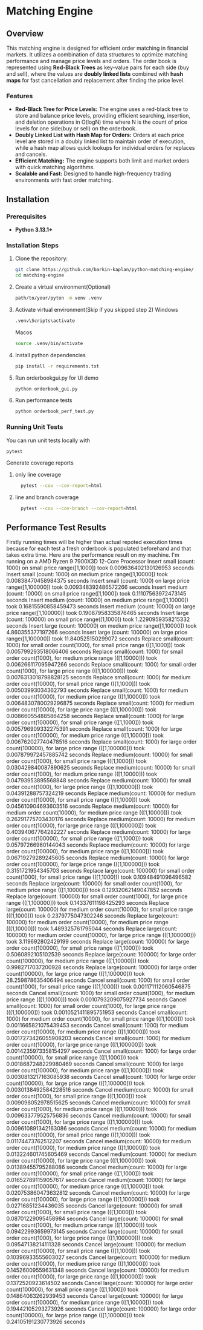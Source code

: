 # Matching Engine

## Overview

This matching engine is designed for efficient order matching in financial markets. It utilizes a combination of data structures to optimize matching performance and manage price levels and orders. The order book is represented using **Red-Black Trees** as key-value pairs for each side (buy and sell), where the values are **doubly linked lists** combined with **hash maps** for fast cancellation and replacement after finding the price level.

### Features



- **Red-Black Tree for Price Levels:** The engine uses a red-black tree to store and balance price levels, providing efficient searching, insertion, and deletion operations in O(logN) time where N is the count of price levels for one side(buy or sell) on the orderbook.
- **Doubly Linked List with Hash Map for Orders:** Orders at each price level are stored in a doubly linked list to maintain order of execution, while a hash map allows quick lookups for individual orders for replaces and cancels.
- **Efficient Matching:** The engine supports both limit and market orders with quick matching algorithms.
- **Scalable and Fast:** Designed to handle high-frequency trading environments with fast order matching.

## Installation

### Prerequisites

- **Python 3.13.1+**
### Installation Steps

1. Clone the repository:
   ```bash
   git clone https://github.com/barkin-kaplan/python-matching-engine/
   cd matching-engine
2. Create a virtual environment(Optional)
   ```bash
   path/to/your/pyton -m venv .venv
3. Activate virtual environment(Skip if you skipped step 2)
   Windows
   ```bash
   .venv\Scripts\activate
   ```
   Macos
   ```bash
   source .venv/bin/activate
   
4. Install python dependencies
   ```bash
   pip install -r requirements.txt
5. Run orderbookgui.py for UI demo
   ```bash
   python orderbook_gui.py
6. Run performance tests
   ```bash
   python orderbook_perf_test.py
   
### Running Unit Tests
You can run unit tests locally with
```bash
pytest
```
Generate coverage reports
   1. only line coverage
      ```bash
        pytest --cov --cov-report=html
   3. line and branch coverage
      ```bash
        pytest --cov --cov-branch --cov-report=html
## Performance Test Results
Firstly running times will be higher than actual repoted execution times because for each test a fresh orderbook is populated beforehand and that takes extra time.
Here are the performance result on my machine. I'm running on a AMD Ryzen 9 7900X3D 12-Core Processor
Insert small (count: 1000) on small price range([1,1000]) took 0.009636402130126953 seconds
Insert small (count: 1000) on medium price range([1,10000]) took 0.00838470458984375 seconds
Insert small (count: 1000) on large price range([1,100000]) took 0.009348392486572266 seconds
Insert medium (count: 10000) on small price range([1,1000]) took 0.11107563972473145 seconds
Insert medium (count: 10000) on medium price range([1,10000]) took 0.16815590858459473 seconds
Insert medium (count: 10000) on large price range([1,100000]) took 0.19087958335876465 seconds
Insert large (count: 100000) on small price range([1,1000]) took 1.2290959358215332 seconds
Insert large (count: 100000) on medium price range([1,10000]) took 4.860355377197266 seconds
Insert large (count: 100000) on large price range([1,100000]) took 11.840525150299072 seconds
Replace small(count: 1000) for small order count(1000), for small price range (([1,1000])) took 0.005799293518066406 seconds
Replace small(count: 1000) for small order count(1000), for medium price range (([1,10000])) took 0.006266117095947266 seconds
Replace small(count: 1000) for small order count(1000), for large price range (([1,100000])) took 0.0076313018798828125 seconds
Replace small(count: 1000) for medium order count(10000), for small price range (([1,1000])) took 0.00503993034362793 seconds
Replace small(count: 1000) for medium order count(10000), for medium price range (([1,10000])) took 0.0064830780029296875 seconds
Replace small(count: 1000) for medium order count(10000), for large price range (([1,100000])) took 0.008660554885864258 seconds
Replace small(count: 1000) for large order count(100000), for small price range (([1,1000])) took 0.005796909332275391 seconds
Replace small(count: 1000) for large order count(100000), for medium price range (([1,10000])) took 0.006762027740478516 seconds
Replace small(count: 1000) for large order count(100000), for large price range (([1,100000])) took 0.007879972457885742 seconds
Replace medium(count: 10000) for small order count(1000), for small price range (([1,1000])) took 0.030429840087890625 seconds
Replace medium(count: 10000) for small order count(1000), for medium price range (([1,10000])) took 0.04793953895568848 seconds
Replace medium(count: 10000) for small order count(1000), for large price range (([1,100000])) took 0.04391288757324219 seconds
Replace medium(count: 10000) for medium order count(10000), for small price range (([1,1000])) took 0.045610904693603516 seconds
Replace medium(count: 10000) for medium order count(10000), for medium price range (([1,10000])) took 0.26291775703430176 seconds
Replace medium(count: 10000) for medium order count(10000), for large price range (([1,100000])) took 0.40394067764282227 seconds
Replace medium(count: 10000) for large order count(100000), for small price range (([1,1000])) took 0.05797266960144043 seconds
Replace medium(count: 10000) for large order count(100000), for medium price range (([1,10000])) took 0.06719279289245605 seconds
Replace medium(count: 10000) for large order count(100000), for large price range (([1,100000])) took 0.3151721954345703 seconds
Replace large(count: 100000) for small order count(1000), for small price range (([1,1000])) took 0.10948491096496582 seconds
Replace large(count: 100000) for small order count(1000), for medium price range (([1,10000])) took 0.12932062149047852 seconds
Replace large(count: 100000) for small order count(1000), for large price range (([1,100000])) took 0.14337611198425293 seconds
Replace large(count: 100000) for medium order count(10000), for small price range (([1,1000])) took 0.2379775047302246 seconds
Replace large(count: 100000) for medium order count(10000), for medium price range (([1,10000])) took 1.489325761795044 seconds
Replace large(count: 100000) for medium order count(10000), for large price range (([1,100000])) took 3.119692802429199 seconds
Replace large(count: 100000) for large order count(100000), for small price range (([1,1000])) took 0.5060892105102539 seconds
Replace large(count: 100000) for large order count(100000), for medium price range (([1,10000])) took 0.9982717037200928 seconds
Replace large(count: 100000) for large order count(100000), for large price range (([1,100000])) took 28.259878635406494 seconds
Cancel small(count: 1000) for small order count(1000), for small price range (([1,1000])) took 0.001171112060546875 seconds
Cancel small(count: 1000) for small order count(1000), for medium price range (([1,10000])) took 0.0010793209075927734 seconds
Cancel small(count: 1000) for small order count(1000), for large price range (([1,100000])) took 0.0010521411895751953 seconds
Cancel small(count: 1000) for medium order count(10000), for small price range (([1,1000])) took 0.0011665821075439453 seconds
Cancel small(count: 1000) for medium order count(10000), for medium price range (([1,10000])) took 0.0017273426055908203 seconds
Cancel small(count: 1000) for medium order count(10000), for large price range (([1,100000])) took 0.0014235973358154297 seconds
Cancel small(count: 1000) for large order count(100000), for small price range (([1,1000])) took 0.0018687248229980469 seconds
Cancel small(count: 1000) for large order count(100000), for medium price range (([1,10000])) took 0.0030813217163085938 seconds
Cancel small(count: 1000) for large order count(100000), for large price range (([1,100000])) took 0.0030138492584228516 seconds
Cancel medium(count: 10000) for small order count(1000), for small price range (([1,1000])) took 0.009098052978515625 seconds
Cancel medium(count: 10000) for small order count(1000), for medium price range (([1,10000])) took 0.009633779525756836 seconds
Cancel medium(count: 10000) for small order count(1000), for large price range (([1,100000])) took 0.009610891342163086 seconds
Cancel medium(count: 10000) for medium order count(10000), for small price range (([1,1000])) took 0.01174473762512207 seconds
Cancel medium(count: 10000) for medium order count(10000), for medium price range (([1,10000])) took 0.013224601745605469 seconds
Cancel medium(count: 10000) for medium order count(10000), for large price range (([1,100000])) took 0.01389455795288086 seconds
Cancel medium(count: 10000) for large order count(100000), for small price range (([1,1000])) took 0.016527891159057617 seconds
Cancel medium(count: 10000) for large order count(100000), for medium price range (([1,10000])) took 0.020753860473632812 seconds
Cancel medium(count: 10000) for large order count(100000), for large price range (([1,100000])) took 0.02716851234436035 seconds
Cancel large(count: 100000) for small order count(1000), for small price range (([1,1000])) took 0.08701229095458984 seconds
Cancel large(count: 100000) for small order count(1000), for medium price range (([1,10000])) took 0.09422993659973145 seconds
Cancel large(count: 100000) for small order count(1000), for large price range (([1,100000])) took 0.09547138214111328 seconds
Cancel large(count: 100000) for medium order count(10000), for small price range (([1,1000])) took 0.10396933555603027 seconds
Cancel large(count: 100000) for medium order count(10000), for medium price range (([1,10000])) took 0.14526009559631348 seconds
Cancel large(count: 100000) for medium order count(10000), for large price range (([1,100000])) took 0.1372520923614502 seconds
Cancel large(count: 100000) for large order count(100000), for small price range (([1,1000])) took 0.14864063262939453 seconds
Cancel large(count: 100000) for large order count(100000), for medium price range (([1,10000])) took 0.19442105293273926 seconds
Cancel large(count: 100000) for large order count(100000), for large price range (([1,100000])) took 0.24105191230773926 seconds


